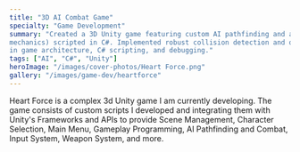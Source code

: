 ```yaml
---
title: "3D AI Combat Game"
specialty: "Game Development"
summary: "Created a 3D Unity game featuring custom AI pathfinding and a dynamic combat system (melee/weapon
mechanics) scripted in C#. Implemented robust collision detection and optimized game performance, showcasing advanced skills
in game architecture, C# scripting, and debugging."
tags: ["AI", "C#", "Unity"]
heroImage: "/images/cover-photos/Heart Force.png"
gallery: "/images/game-dev/heartforce"
---
```


Heart Force is a complex 3d Unity game I am currently developing. The game consists of custom scripts I developed and integrating them with Unity's Frameworks and APIs to provide Scene Management, Character Selection, Main Menu, Gameplay Programming, AI Pathfinding and Combat, Input System, Weapon System, and more.